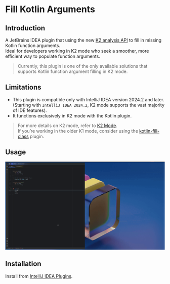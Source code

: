 # Fill Kotlin Arguments

## Introduction

A JetBrains IDEA plugin that using the new [K2 analysis API](https://kotlin.github.io/analysis-api) to fill in missing
Kotlin function arguments.<br/>
Ideal for developers working in K2 mode who seek a smoother, more efficient way to populate function arguments.

> Currently, this plugin is one of the only available solutions that supports Kotlin function argument filling in K2
> mode.

## Limitations

- This plugin is compatible only with IntelliJ IDEA version 2024.2 and later. (Starting with `IntelliJ IDEA 2024.2`, K2 mode supports the vast majority of IDE features).
- It functions exclusively in K2 mode with the Kotlin plugin.

> For more details on K2 mode, refer to [K2 Mode](https://blog.jetbrains.com/idea/2024/08/meet-the-renovated-kotlin-support-k2-mode/).<br/>
> If you’re working in the older K1 mode, consider using the [kotlin-fill-class](https://github.com/suusan2go/kotlin-fill-class) plugin.

## Usage

![](https://raw.githubusercontent.com/orange-guo/fill-kotlin-arguments/main/screencast.gif)

## Installation

Install from [IntelliJ IDEA Plugins](https://plugins.jetbrains.com/plugin/25789-fill-kotlin-arguments).